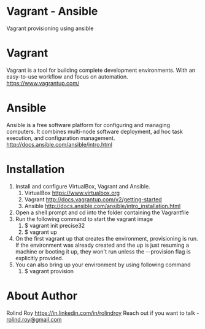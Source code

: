 # Vagrant - Ansible 
Vagrant provisioning using ansible

# Vagrant
Vagrant is a tool for building complete development environments. With an easy-to-use workflow and focus on automation. https://www.vagrantup.com/

# Ansible
Ansible is a free software platform for configuring and managing computers. It combines multi-node software deployment, ad hoc task execution, and configuration management. http://docs.ansible.com/ansible/intro.html

# Installation
1. Install and configure VirtualBox, Vagrant and Ansible.
   1. VirtualBox https://www.virtualbox.org
   2. Vagrant http://docs.vagrantup.com/v2/getting-started
   3. Ansible http://docs.ansible.com/ansible/intro_installation.html
2. Open a shell prompt and cd into the folder containing the Vagrantfile
3. Run the following command to start the vagrant image 
   1. $ vagrant init precise32
   2. $ vagrant up
4. On the first vagrant up that creates the environment, provisioning is run. If the environment was already created and the up is just resuming a machine or booting it up, they won't run unless the --provision flag is explicitly provided.
5. You can also bring up your environment by using following command
   1. $ vagrant provision

# About Author
Rolind Roy https://in.linkedin.com/in/rolindroy
Reach out if you want to talk - rolind.roy@gmail.com 
